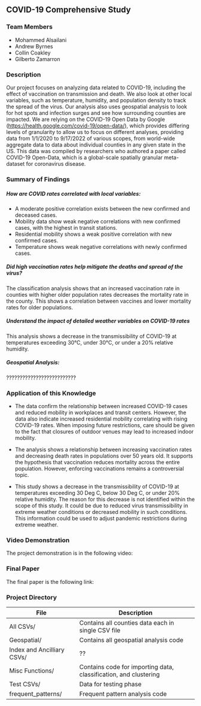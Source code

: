 ## COVID-19 Comprehensive Study

### Team Members

- Mohammed Alsailani
- Andrew Byrnes
- Collin Coakley
- Gilberto Zamarron


### Description
Our project focuses on analyzing data related to COVID-19, including the effect of vaccination on transmission and death. We also look at other local variables, such as temperature, humidity, and population density to track the spread of the virus. Our analysis also uses geospatial analysis to look for hot spots and infection surges and see how surrounding counties are impacted. We are relying on the COVID-19 Open Data by Google (https://health.google.com/covid-19/open-data/), which provides differing levels of granularity to allow us to focus on different analyses, providing data from 1/1/2020 to 9/17/2022 of various scopes, from world-wide aggregate data to data about individual counties in any given state in the US. This data was compiled by researchers who authored a paper called COVID-19 Open-Data, which is a global-scale spatially granular meta-dataset for coronavirus disease.


### Summary of Findings


##### How are COVID rates correlated with local variables:
- A moderate positive correlation exists between the new confirmed and deceased cases.
- Mobility data show weak negative correlations with new confirmed cases, with the highest in transit stations.
- Residential mobility shows a weak positive correlation with new confirmed cases.
- Temperature shows weak negative correlations with newly confirmed cases.

##### Did high vaccination rates help mitigate the deaths and spread of the virus?
The classification analysis shows that an increased vaccination rate in counties with higher older population rates decreases the mortality rate in the county. This shows a correlation between vaccines and lower mortality rates for older populations.


##### Understand the impact of detailed weather variables on COVID-19 rates
This analysis shows a decrease in the transmissibility of COVID-19 at temperatures exceeding 30°C, under 30°C, or under a 20% relative humidity.


##### Geospatial Analysis:
??????????????????????????


### Application of this Knowledge

- The data confirm the relationship between increased COVID-19 cases and reduced mobility in workplaces and transit centers. However, the data also indicate increased residential mobility correlating with rising COVID-19 rates. When imposing future restrictions, care should be given to the fact that closures of outdoor venues may lead to increased indoor mobility.

- The analysis shows a relationship between increasing vaccination rates and decreasing death rates in populations over 50 years old. It supports the hypothesis that vaccination reduces mortality across the entire population. However, enforcing vaccinations remains a controversial topic.

- This study shows a decrease in the transmissibility of COVID-19 at temperatures exceeding 30 Deg C, below 30 Deg C, or under 20% relative humidity. The reason for this decrease is not identified within the scope of this study. It could be due to reduced virus transmissibility in extreme weather conditions or decreased mobility in such conditions. This information could be used to adjust pandemic restrictions during extreme weather.



### Video Demonstration 
The project demonstration is in the following video:


### Final Paper
The final paper is the following link:


### Project Directory

| File | Description |
|---|---|
| All CSVs/     | Contains all counties data each in single CSV file |
| Geospatial/   | Contains all geospatial analysis code |
| Index and Ancilliary CSVs/   | ?? |
| Misc Functions/              | Contains code for importing data, classification, and clustering  |
|Test CSVs/            | Data for testing phase |
| frequent_patterns/              | Frequent pattern analysis code  |
